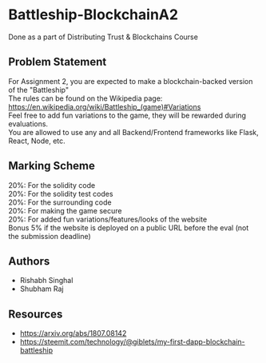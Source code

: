 # Battleship-BlockchainA2
Done as a part of Distributing Trust &amp; Blockchains Course

## Problem Statement
For Assignment 2, you are expected to make a blockchain-backed version of the "Battleship"  
The rules can be found on the Wikipedia page: https://en.wikipedia.org/wiki/Battleship_(game)#Variations     
Feel free to add fun variations to the game, they will be rewarded during evaluations.  
You are allowed to use any and all Backend/Frontend frameworks like Flask, React, Node, etc.  

## Marking Scheme
20%: For the solidity code   
20%: For the solidity test codes  
20%: For the surrounding code  
20%: For making the game secure  
20%: For added fun variations/features/looks of the website  
Bonus 5% if the website is deployed on a public URL before the eval (not the submission deadline)  

## Authors
- Rishabh Singhal 
- Shubham Raj  


## Resources
- https://arxiv.org/abs/1807.08142
- https://steemit.com/technology/@giblets/my-first-dapp-blockchain-battleship
